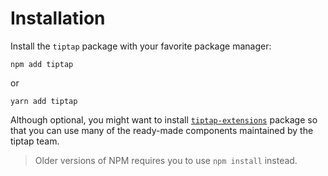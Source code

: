 # Installation

Install the `tiptap` package with your favorite package manager:
```
npm add tiptap
```
or
```
yarn add tiptap
```

Although optional, you might want to install [`tiptap-extensions`](../extensions/basics.md#installation) package
so that you can use many of the ready-made components maintained by the tiptap team.

> Older versions of NPM requires you to use `npm install` instead.